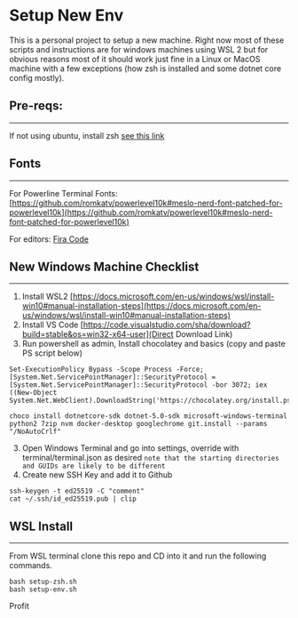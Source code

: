 # Setup New Env

This is a personal project to setup a new machine. Right now most of these scripts and instructions are for windows machines using WSL 2 but for obvious reasons most of it should work just fine in a Linux or MacOS machine with a few exceptions (how zsh is installed and some dotnet core config mostly).

## Pre-reqs:
------
If not using ubuntu, install zsh [see this link](https://github.com/ohmyzsh/ohmyzsh/wiki/Installing-ZSH)

## Fonts
------
For Powerline Terminal Fonts: [https://github.com/romkatv/powerlevel10k#meslo-nerd-font-patched-for-powerlevel10k](https://github.com/romkatv/powerlevel10k#meslo-nerd-font-patched-for-powerlevel10k)

For editors: [Fira Code](https://github.com/tonsky/FiraCode)

## New Windows Machine Checklist
-------
1) Install WSL2 [https://docs.microsoft.com/en-us/windows/wsl/install-win10#manual-installation-steps](https://docs.microsoft.com/en-us/windows/wsl/install-win10#manual-installation-steps)
2) Install VS Code [https://code.visualstudio.com/sha/download?build=stable&os=win32-x64-user](Direct Download Link)
3) Run powershell as admin, Install chocolatey and basics (copy and paste PS script below)

```
Set-ExecutionPolicy Bypass -Scope Process -Force; [System.Net.ServicePointManager]::SecurityProtocol = [System.Net.ServicePointManager]::SecurityProtocol -bor 3072; iex ((New-Object System.Net.WebClient).DownloadString('https://chocolatey.org/install.ps1'))

choco install dotnetcore-sdk dotnet-5.0-sdk microsoft-windows-terminal python2 7zip nvm docker-desktop googlechrome git.install --params "/NoAutoCrlf"
```

3) Open Windows Terminal and go into settings, override with terminal/terminal.json as desired
`note that the starting directories and GUIDs are likely to be different`
4) Create new SSH Key and add it to Github

```
ssh-keygen -t ed25519 -C "comment"
cat ~/.ssh/id_ed25519.pub | clip
```

## WSL Install
---------
From WSL terminal clone this repo and CD into it and run the following commands.

```
bash setup-zsh.sh
bash setup-env.sh
```

Profit
